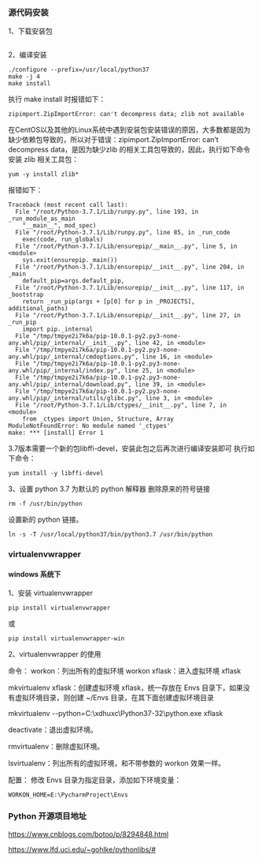 ### 源代码安装
1、下载安装包
```angularjs

```
2、编译安装
```angularjs
./configure --prefix=/usr/local/python37
make -j 4
make install
```
执行 make install 时报错如下：
```angularjs
zipimport.ZipImportError: can't decompress data; zlib not available
```
在CentOS以及其他的Linux系统中遇到安装包安装错误的原因，大多数都是因为缺少依赖包导致的，所以对于错误：zipimport.ZipImportError: can’t decompress data，是因为缺少zlib 的相关工具包导致的，因此，执行如下命令安装 zlib 相关工具包：
```angularjs
yum -y install zlib*
```

报错如下：
```angularjs
Traceback (most recent call last):
  File "/root/Python-3.7.1/Lib/runpy.py", line 193, in _run_module_as_main
    "__main__", mod_spec)
  File "/root/Python-3.7.1/Lib/runpy.py", line 85, in _run_code
    exec(code, run_globals)
  File "/root/Python-3.7.1/Lib/ensurepip/__main__.py", line 5, in <module>
    sys.exit(ensurepip._main())
  File "/root/Python-3.7.1/Lib/ensurepip/__init__.py", line 204, in _main
    default_pip=args.default_pip,
  File "/root/Python-3.7.1/Lib/ensurepip/__init__.py", line 117, in _bootstrap
    return _run_pip(args + [p[0] for p in _PROJECTS], additional_paths)
  File "/root/Python-3.7.1/Lib/ensurepip/__init__.py", line 27, in _run_pip
    import pip._internal
  File "/tmp/tmpye2i7k6a/pip-10.0.1-py2.py3-none-any.whl/pip/_internal/__init__.py", line 42, in <module>
  File "/tmp/tmpye2i7k6a/pip-10.0.1-py2.py3-none-any.whl/pip/_internal/cmdoptions.py", line 16, in <module>
  File "/tmp/tmpye2i7k6a/pip-10.0.1-py2.py3-none-any.whl/pip/_internal/index.py", line 25, in <module>
  File "/tmp/tmpye2i7k6a/pip-10.0.1-py2.py3-none-any.whl/pip/_internal/download.py", line 39, in <module>
  File "/tmp/tmpye2i7k6a/pip-10.0.1-py2.py3-none-any.whl/pip/_internal/utils/glibc.py", line 3, in <module>
  File "/root/Python-3.7.1/Lib/ctypes/__init__.py", line 7, in <module>
    from _ctypes import Union, Structure, Array
ModuleNotFoundError: No module named '_ctypes'
make: *** [install] Error 1
```
3.7版本需要一个新的包libffi-devel，安装此包之后再次进行编译安装即可
执行如下命令：
```angularjs
yum install -y libffi-devel
```

3、设置 python 3.7 为默认的 python 解释器
删除原来的符号链接
```angularjs
rm -f /usr/bin/python
```
设置新的 python 链接。
```angularjs
ln -s -T /usr/local/python37/bin/python3.7 /usr/bin/python
```

### virtualenvwrapper 

#### windows 系统下

1、安装 virtualenvwrapper
```angularjs
pip install virtualenvwrapper
```
或
```angularjs
pip install virtualenvwrapper-win
```
2、virtualenvwrapper 的使用

命令：
workon：列出所有的虚拟环境
workon xflask：进入虚拟环境 xflask

mkvirtualenv xflask：创建虚拟环境 xflask，统一存放在 Envs 目录下，如果没有虚拟环境目录，则创建 ~/Envs 目录，在其下面创建虚拟环境目录

mkvirtualenv --python=C:\xdhuxc\Python37-32\python.exe xflask

deactivate：退出虚拟环境。

rmvirtualenv：删除虚拟环境。

lsvirtualenv：列出所有的虚拟环境，和不带参数的 workon 效果一样。

配置：
修改 Envs 目录为指定目录，添加如下环境变量：
```angularjs
WORKON_HOME=E:\PycharmProject\Envs
```

### Python 开源项目地址

https://www.cnblogs.com/botoo/p/8294848.html

https://www.lfd.uci.edu/~gohlke/pythonlibs/#


